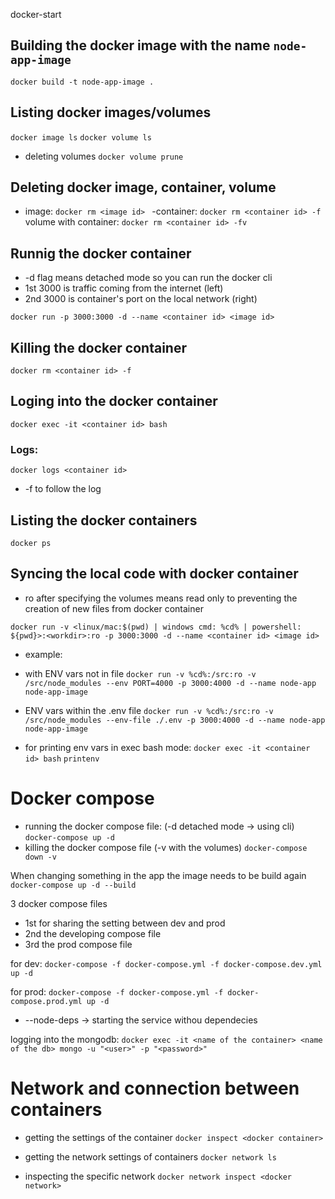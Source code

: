 docker-start

## Building the docker image with the name `node-app-image`

`docker build -t node-app-image .`

## Listing docker images/volumes

`docker image ls`
`docker volume ls`

- deleting volumes
`docker volume prune`

## Deleting docker image, container, volume
 
- image:
`docker rm <image id> `
-container:
`docker rm <container id> -f`
volume with container:
`docker rm <container id> -fv`

## Runnig the docker container
- -d flag means detached mode so you can run the docker cli
- 1st 3000 is traffic coming from the internet (left)
- 2nd 3000 is container's port on the local network (right)

`docker run -p 3000:3000 -d --name <container id> <image id>`

## Killing the docker container

`docker rm <container id> -f`

## Loging into the docker container

`docker exec -it <container id> bash`

### Logs:

`docker logs <container id>`

- -f to follow the log

## Listing the docker containers

`docker ps`

## Syncing the local code with docker container

- ro after specifying the volumes means read only to preventing the creation of new files from docker container

`docker run -v <linux/mac:$(pwd) | windows cmd: %cd% | powershell: ${pwd}>:<workdir>:ro -p 3000:3000 -d --name <container id> <image id>`

- example:
- with ENV vars not in file
`docker run -v %cd%:/src:ro -v /src/node_modules --env PORT=4000 -p 3000:4000 -d --name node-app node-app-image`
- ENV vars within the .env file
`docker run -v %cd%:/src:ro -v /src/node_modules --env-file ./.env -p 3000:4000 -d --name node-app node-app-image`

- for printing env vars in exec bash mode:
`docker exec -it <container id> bash`
`printenv`

# Docker compose
- running the docker compose file:
(-d detached mode -> using cli)
`docker-compose up -d`
- killing the docker compose file (-v with the volumes)
`docker-compose down -v`

When changing something in the app the image needs to be build again
`docker-compose up -d --build`

3 docker compose files
- 1st for sharing the setting between dev and prod
- 2nd the developing compose file
- 3rd the prod compose file

for dev:
`docker-compose -f docker-compose.yml -f docker-compose.dev.yml up -d`

for prod:
`docker-compose -f docker-compose.yml -f docker-compose.prod.yml up -d`

- --node-deps -> starting the service withou dependecies

logging into the mongodb:
`docker exec -it <name of the container> <name of the db> mongo -u "<user>" -p "<password>"`

# Network and connection between containers
- getting the settings of the container
`docker inspect <docker container>`

- getting the network settings of containers
`docker network ls`

- inspecting the specific network
`docker network inspect <docker network>`